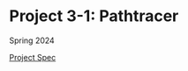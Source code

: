 # Project 3-1: Pathtracer

Spring 2024

[Project Spec](https://cs184.eecs.berkeley.edu/sp23/docs/proj3-1)
